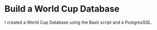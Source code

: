 # Build a World Cup Database
I created a World Cup Database using the Bash script and a PostgresSQL.
